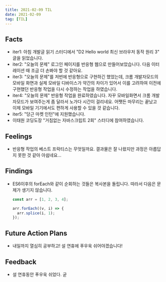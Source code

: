 ```yaml
---
title: 2021-02-09 TIL
date: 2021-02-09
tag: [TIL]
---
```


## Facts

- iter1: 아침 개발글 읽기 스터디에서 "D2 Hello world 최신 브라우저 동작 원리 3" 글을 읽었습니다.
- iter2: "오늘의 문제" 로그인 페이지를 반응형 웹으로 만들어보았습니다. 다음 이터레이션 때 조금 더 손봐야 할 것 같아요.
- iter3: "오늘의 문제"를 저번에 반응형으로 구현하긴 했었는데, 크롬 개발자모드의 모바일 화면과 실제 모바일 디바이스가 약간의 차이가 있어서 이를 고려하여 이전에 구현했던 반응형 작업을 다시 수정하는 작업을 하였습니다.
- iter4: "오늘의 문제" 반응형 작업을 완료하였습니다. 자꾸 모바일화면서 크롬 개발자모드가 보여주는게 좀 달라서 노가다 시간이 걸리네요. 어쨋든 마무리는 끝났고 이제 모바일 기기에서도 편하게 사용할 수 있을 것 같습니다.
- iter5: "당근 마켓 인턴"에 지원했습니다.
- 이태원 코딩도장 "거침없는 자바스크립트 2회" 스터디에 참여하였습니다.

## Feelings

- 반응형 작업의 베스트 프락티스는 무엇일까요. 결과물은 잘 나왔지만 과정은 아릅답지 못한 것 같아 아쉽네요...

## Findings

- ES6이후의 forEach와 같이 순회하는 것들은 복사본을 돌립니다. 따라서 다음은 문제가 생기지 않습니다.

    ```js
    const arr = [1, 2, 3, 4];

    arr.forEach((v, i) => {
      arr.splice(i, 1);
    });
    ```

## Future Action Plans

- 내일까지 열심히 공부하고! 설 연휴에 푸우욱 쉬어야겠습니다!

## Feedback

- 설 연휴동안 푸우욱 쉬었다. 굳
